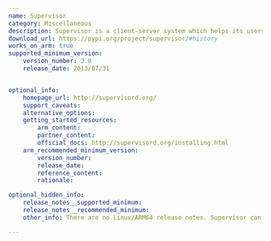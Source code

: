 ```yaml
---
name: Supervisor
category: Miscellaneous
description: Supervisor is a client-server system which helps its users monitor and control processes on UNIX-like operating systems.
download_url: https://pypi.org/project/supervisor/#history
works_on_arm: true
supported_minimum_version:
    version_number: 3.0
    release_date: 2013/07/31


optional_info:
    homepage_url: http://supervisord.org/
    support_caveats:
    alternative_options:
    getting_started_resources:
        arm_content:
        partner_content:
        official_docs: http://supervisord.org/installing.html
    arm_recommended_minimum_version:
        version_number:
        release_date:
        reference_content:
        rationale:

optional_hidden_info:
    release_notes__supported_minimum:
    release_notes__recommended_minimum:
    other_info: There are no Linux/ARM64 release notes. Supervisor can be installed via pip. The minimum stable release on pypi after 2011 is version 3.0. All pypi releases have none-any wheels for supervisor.

---
```

